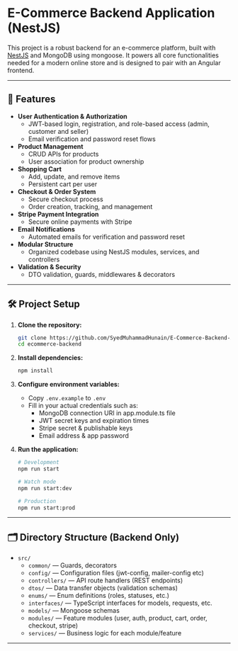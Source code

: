 # E-Commerce Backend Application (NestJS)

This project is a robust backend for an e-commerce platform, built with [NestJS](https://nestjs.com/) and MongoDB using mongoose. It powers all core functionalities needed for a modern online store and is designed to pair with an Angular frontend.

---

## 🚀 Features

- **User Authentication & Authorization**
  - JWT-based login, registration, and role-based access (admin, customer and seller)
  - Email verification and password reset flows
- **Product Management**
  - CRUD APIs for products
  - User association for product ownership
- **Shopping Cart**
  - Add, update, and remove items
  - Persistent cart per user
- **Checkout & Order System**
  - Secure checkout process
  - Order creation, tracking, and management
- **Stripe Payment Integration**
  - Secure online payments with Stripe
- **Email Notifications**
  - Automated emails for verification and password reset
- **Modular Structure**
  - Organized codebase using NestJS modules, services, and controllers
- **Validation & Security**
  - DTO validation, guards, middlewares & decorators

---

## 🛠️ Project Setup

1. **Clone the repository:**
   ```bash
   git clone https://github.com/SyedMuhammadHunain/E-Commerce-Backend-Application-NestJS-TypeScript-MongoDB.git
   cd ecommerce-backend
   ```
2. **Install dependencies:**
   ```bash
   npm install
   ```
3. **Configure environment variables:**
   - Copy `.env.example` to `.env`
   - Fill in your actual credentials such as:
     - MongoDB connection URI in app.module.ts file
     - JWT secret keys and expiration times
     - Stripe secret & publishable keys
     - Email address & app password

4. **Run the application:**
   ```bash
   # Development
   npm run start

   # Watch mode
   npm run start:dev

   # Production
   npm run start:prod
   ```

---

## 🗂️ Directory Structure (Backend Only)

- `src/`
  - `common/` — Guards, decorators
  - `config/` — Configuration files (jwt-config, mailer-config etc)
  - `controllers/` — API route handlers (REST endpoints)
  - `dtos/` — Data transfer objects (validation schemas)
  - `enums/` — Enum definitions (roles, statuses, etc.)
  - `interfaces/` — TypeScript interfaces for models, requests, etc.
  - `models/` — Mongoose schemas
  - `modules/` — Feature modules (user, auth, product, cart, order, checkout, stripe)
  - `services/` — Business logic for each module/feature

---
